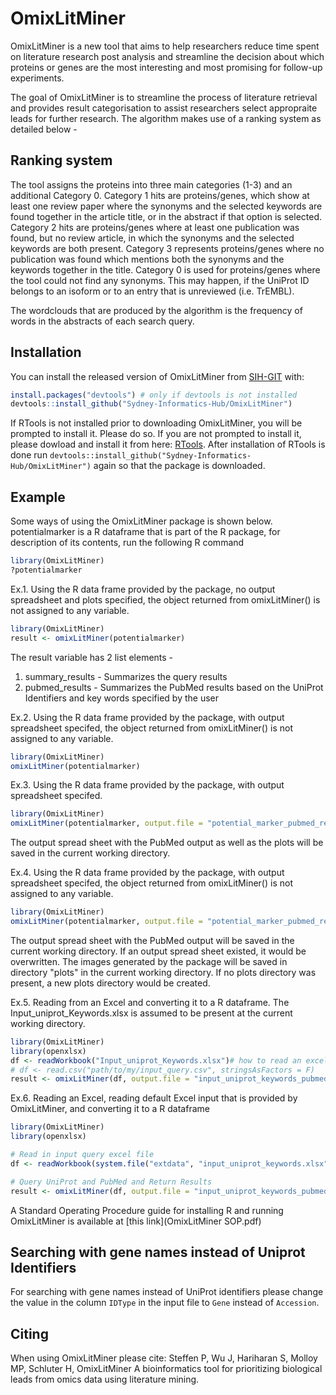 # OmixLitMiner
OmixLitMiner is a new tool that aims to help researchers reduce time spent on literature research post analysis and streamline the decision about which proteins or genes are the most interesting and most promising for follow-up experiments.

<!-- badges: start -->
<!-- badges: end -->

The goal of OmixLitMiner is to streamline the process of literature retrieval and provides result categorisation to assist researchers select appropraite leads for further research. The algorithm makes use of a ranking system as detailed below - 

## Ranking system
The tool assigns the proteins into three main categories (1-3) and an additional Category 0. Category 1 hits are proteins/genes, which show at least one review paper where the synonyms and the selected keywords are found together in the article title, or in the abstract if that option is selected. Category 2 hits are proteins/genes where at least one publication was found, but no review article, in which the synonyms and the selected keywords are both present. Category 3 represents proteins/genes where no publication was found which mentions both the synonyms and the keywords together in the title. Category 0 is used for proteins/genes where the tool could not find any synonyms. This may happen, if the UniProt ID belongs to an isoform or to an entry that is unreviewed (i.e. TrEMBL). 

The wordclouds that are produced by the algorithm is the frequency of words in the abstracts of each search query.

## Installation

You can install the released version of OmixLitMiner from [SIH-GIT](https://github.com/Sydney-Informatics-Hub/OmixLitMiner) with:

``` r
install.packages("devtools") # only if devtools is not installed
devtools::install_github("Sydney-Informatics-Hub/OmixLitMiner")
```

If RTools is not installed prior to downloading OmixLitMiner, you will be prompted to install it. Please do so.
If you are not prompted to install it, please dowload and install it from here: [RTools](https://cran.r-project.org/bin/windows/Rtools/).
After installation of RTools is done run `devtools::install_github("Sydney-Informatics-Hub/OmixLitMiner")` again so that the package is downloaded.

## Example

Some ways of using the OmixLitMiner package is shown below.
potentialmarker is a R dataframe that is part of the R package, for description of its contents, run the following R command
``` r
library(OmixLitMiner)
?potentialmarker
```

Ex.1. Using the R data frame provided by the package, no output spreadsheet and plots specified, the object returned from omixLitMiner() is not assigned to any variable.
``` r
library(OmixLitMiner)
result <- omixLitMiner(potentialmarker)
```
The result variable has 2 list elements - 
1. summary_results - Summarizes the query results 
2. pubmed_results - Summarizes the PubMed results based on the UniProt Identifiers and key words specified by the user

Ex.2. Using the R data frame provided by the package, with output spreadsheet specifed, the object returned from omixLitMiner() is not assigned to any variable.
``` r
library(OmixLitMiner)
omixLitMiner(potentialmarker)
```

Ex.3. Using the R data frame provided by the package, with output spreadsheet specifed.
``` r
library(OmixLitMiner)
omixLitMiner(potentialmarker, output.file = "potential_marker_pubmed_results.xlsx")
```
The output spread sheet with the PubMed output as well as the plots will be saved in the current working directory.

Ex.4. Using the R data frame provided by the package, with output spreadsheet specifed, the object returned from omixLitMiner() is not assigned to any variable.
``` r
library(OmixLitMiner)
omixLitMiner(potentialmarker, output.file = "potential_marker_pubmed_results.xlsx", plots.dir = "plots")
```
The output spread sheet with the PubMed output will be saved in the current working directory. If an output spread sheet existed, it would be overwritten.
The images generated by the package will be saved in directory "plots" in the current working directory. If no plots directory was present, a new plots directory would be created.

Ex.5. Reading from an Excel and converting it to a R dataframe. The Input_uniprot_Keywords.xlsx is assumed to be present at the current working directory.
``` r
library(OmixLitMiner)
library(openxlsx)
df <- readWorkbook("Input_uniprot_Keywords.xlsx")# how to read an excel file on your computer
# df <- read.csv("path/to/my/input_query.csv", stringsAsFactors = F)     # how to read a csv file on your computer
result <- omixLitMiner(df, output.file = "input_uniprot_keywords_pubmed_results.xlsx", plots.dir = "plots")
```

Ex.6. Reading an Excel, reading default Excel input that is provided by OmixLitMiner, and converting it to a R dataframe
``` r
library(OmixLitMiner)
library(openxlsx)

# Read in input query excel file
df <- readWorkbook(system.file("extdata", "input_uniprot_keywords.xlsx", package="OmixLitMiner")) #read demo data from package

# Query UniProt and PubMed and Return Results
result <- omixLitMiner(df, output.file = "input_uniprot_keywords_pubmed_results.xlsx", plots.dir = "plots")
```

A Standard Operating Procedure guide for installing R and running OmixLitMiner is available at [this link](OmixLitMiner SOP.pdf)

## Searching with gene names instead of Uniprot Identifiers
For searching with gene names instead of UniProt identifiers please change the value in the column `IDType` in the input file to `Gene` instead of `Accession`.

## Citing
When using OmixLitMiner please cite: Steffen P, Wu J, Hariharan S, Molloy MP, Schluter H, OmixLitMiner A bioinformatics tool for prioritizing biological leads from omics data using literature mining.
